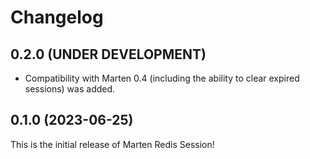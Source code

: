 # Changelog

## 0.2.0 (UNDER DEVELOPMENT)

* Compatibility with Marten 0.4 (including the ability to clear expired sessions) was added.

## 0.1.0 (2023-06-25)

This is the initial release of Marten Redis Session!
